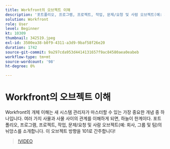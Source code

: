 ```yaml
---
title: Workfront의 오브젝트 이해
description: '포트폴리오, 프로그램, 프로젝트, 작업, 문제/요청 및 사람 오브젝트(예: 회사, 그룹 및 팀)의 뉘앙스를 소개합니다.'
solution: Workfront
role: User
level: Beginner
kt: 10309
thumbnail: 342519.jpeg
exl-id: 3500ea38-b0f9-4311-a3d9-9baf58f26e20
duration: 1742
source-git-commit: 9a297cda953d4414131657f9ac84580aea0eabeb
workflow-type: tm+mt
source-wordcount: '98'
ht-degree: 0%

---
```


# Workfront의 오브젝트 이해

Workfront의 개체 이해는 새 시스템 관리자가 마스터할 수 있는 가장 중요한 개념 중 하나입니다. 여러 가지 사물과 사물 사이의 관계를 이해하게 되면, 하늘이 한계이다. 포트폴리오, 프로그램, 프로젝트, 작업, 문제/요청 및 사람 오브젝트(예: 회사, 그룹 및 팀)의 뉘앙스를 소개합니다. 이 오브젝트 방향을 101로 간주합니다!

>[!VIDEO](https://video.tv.adobe.com/v/342519/?quality=12&learn=on)
